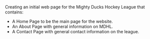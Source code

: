 
Creating an initial web page for the Mighty Ducks Hockey League that contains:

- A Home Page to be the main page for the website.
- An About Page with general information on MDHL.
- A Contact Page with general contact information on the league.


